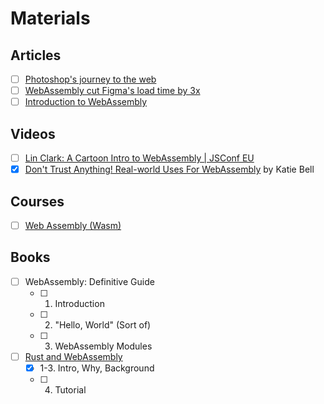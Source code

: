 # Materials

## Articles

- [ ] [Photoshop's journey to the web](https://web.dev/articles/ps-on-the-web)
- [ ] [WebAssembly cut Figma's load time by 3x](https://www.figma.com/blog/webassembly-cut-figmas-load-time-by-3x/)
- [ ] [Introduction to WebAssembly](https://rsms.me/wasm-intro)

## Videos

- [ ] [Lin Clark: A Cartoon Intro to WebAssembly | JSConf EU](https://www.youtube.com/watch?v=HktWin_LPf4)
- [x] [Don't Trust Anything! Real-world Uses For WebAssembly](https://www.youtube.com/watch?v=zhVzWo6cdBM) by Katie Bell

## Courses

- [ ] [Web Assembly (Wasm)](https://frontendmasters.com/courses/web-assembly)

## Books

- [ ] WebAssembly: Definitive Guide
  - [ ] 1. Introduction
  - [ ] 2. "Hello, World" (Sort of)
  - [ ] 3. WebAssembly Modules
- [ ] [Rust and WebAssembly](https://rustwasm.github.io/docs/book/)
  - [x] 1-3. Intro, Why, Background
  - [ ] 4. Tutorial